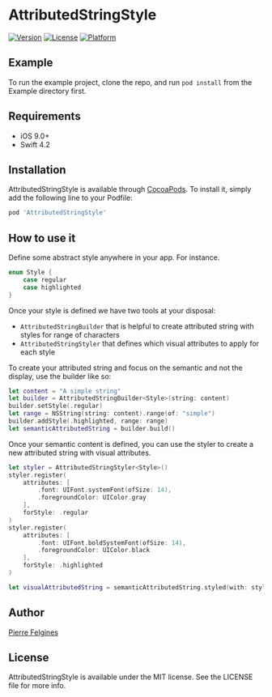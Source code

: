 # AttributedStringStyle

[![Version](https://img.shields.io/cocoapods/v/AttributedStringStyle.svg?style=flat)](https://cocoapods.org/pods/AttributedStringStyle)
[![License](https://img.shields.io/cocoapods/l/AttributedStringStyle.svg?style=flat)](https://cocoapods.org/pods/AttributedStringStyle)
[![Platform](https://img.shields.io/cocoapods/p/AttributedStringStyle.svg?style=flat)](https://cocoapods.org/pods/AttributedStringStyle)

## Example

To run the example project, clone the repo, and run `pod install` from the Example directory first.

## Requirements

- iOS 9.0+
- Swift 4.2

## Installation

AttributedStringStyle is available through [CocoaPods](https://cocoapods.org). To install
it, simply add the following line to your Podfile:

```ruby
pod 'AttributedStringStyle'
```

## How to use it

Define some abstract style anywhere in your app. For instance.

```swift
enum Style {
    case regular
    case highlighted
}
```

Once your style is defined we have two tools at your disposal:
- `AttributedStringBuilder` that is helpful to create attributed string with styles for range of characters
- `AttributedStringStyler` that defines which visual attributes to apply for each style

To create your attributed string and focus on the semantic and not the display, use the builder like so:

```swift
let content = "A simple string"
let builder = AttributedStringBuilder<Style>(string: content)
builder.setStyle(.regular)
let range = NSString(string: content).range(of: "simple")
builder.addStyle(.highlighted, range: range)
let semanticAttributedString = builder.build()
```

Once your semantic content is defined, you can use the styler to create a new attributed string with visual attributes.

```swift
let styler = AttributedStringStyler<Style>()
styler.register(
    attributes: [
        .font: UIFont.systemFont(ofSize: 14),
        .foregroundColor: UIColor.gray
    ],
    forStyle: .regular
)
styler.register(
    attributes: [
        .font: UIFont.boldSystemFont(ofSize: 14),
        .foregroundColor: UIColor.black
    ],
    forStyle: .highlighted
)

let visualAttributedString = semanticAttributedString.styled(with: styler)
```

## Author

[Pierre Felgines](https://twitter.com/PierreFelgines)

## License

AttributedStringStyle is available under the MIT license. See the LICENSE file for more info.

